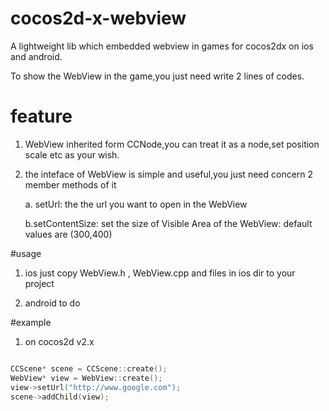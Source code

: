 # cocos2d-x-webview
A lightweight lib which embedded webview in games for cocos2dx on ios and android. 

To show the WebView in the game,you just need write 2 lines of codes.




# feature
1. WebView inherited form CCNode,you can treat it as a node,set position scale etc as your wish.
2. the inteface of WebView is simple and useful,you just need concern 2 member methods of it

    a. setUrl: the the url you want to open in the WebView

    b.setContentSize: set the size of Visible Area of the WebView: default values are (300,400)

#usage

1. ios
    just copy  WebView.h , WebView.cpp and files in ios dir to your project

2. android
    to do


#example

1. on cocos2d v2.x
```cpp

CCScene* scene = CCScene::create();
WebView* view = WebView::create();
view->setUrl("http://www.google.com");
scene->addChild(view);

```




